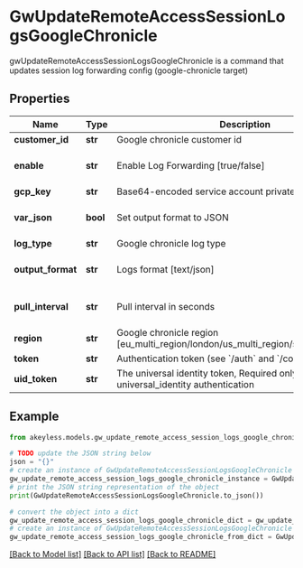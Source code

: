 # GwUpdateRemoteAccessSessionLogsGoogleChronicle

gwUpdateRemoteAccessSessionLogsGoogleChronicle is a command that updates session log forwarding config (google-chronicle target)

## Properties

Name | Type | Description | Notes
------------ | ------------- | ------------- | -------------
**customer_id** | **str** | Google chronicle customer id | [optional] 
**enable** | **str** | Enable Log Forwarding [true/false] | [optional] [default to 'true']
**gcp_key** | **str** | Base64-encoded service account private key text | [optional] 
**var_json** | **bool** | Set output format to JSON | [optional] [default to False]
**log_type** | **str** | Google chronicle log type | [optional] 
**output_format** | **str** | Logs format [text/json] | [optional] [default to 'text']
**pull_interval** | **str** | Pull interval in seconds | [optional] [default to '10']
**region** | **str** | Google chronicle region [eu_multi_region/london/us_multi_region/singapore/tel_aviv] | [optional] 
**token** | **str** | Authentication token (see &#x60;/auth&#x60; and &#x60;/configure&#x60;) | [optional] 
**uid_token** | **str** | The universal identity token, Required only for universal_identity authentication | [optional] 

## Example

```python
from akeyless.models.gw_update_remote_access_session_logs_google_chronicle import GwUpdateRemoteAccessSessionLogsGoogleChronicle

# TODO update the JSON string below
json = "{}"
# create an instance of GwUpdateRemoteAccessSessionLogsGoogleChronicle from a JSON string
gw_update_remote_access_session_logs_google_chronicle_instance = GwUpdateRemoteAccessSessionLogsGoogleChronicle.from_json(json)
# print the JSON string representation of the object
print(GwUpdateRemoteAccessSessionLogsGoogleChronicle.to_json())

# convert the object into a dict
gw_update_remote_access_session_logs_google_chronicle_dict = gw_update_remote_access_session_logs_google_chronicle_instance.to_dict()
# create an instance of GwUpdateRemoteAccessSessionLogsGoogleChronicle from a dict
gw_update_remote_access_session_logs_google_chronicle_from_dict = GwUpdateRemoteAccessSessionLogsGoogleChronicle.from_dict(gw_update_remote_access_session_logs_google_chronicle_dict)
```
[[Back to Model list]](../README.md#documentation-for-models) [[Back to API list]](../README.md#documentation-for-api-endpoints) [[Back to README]](../README.md)


